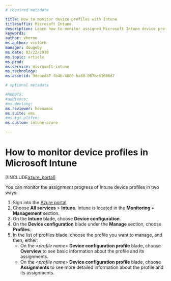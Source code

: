 ```yaml
---
# required metadata

title: How to monitor device profiles with Intune
titlesuffix: Microsoft Intune
description: Learn how to monitor assigned Microsoft Intune device profiles.
keywords:
author: vhorne
ms.author: victorh
manager: dougeby
ms.date: 02/22/2018
ms.topic: article
ms.prod:
ms.service: microsoft-intune
ms.technology:
ms.assetid: 9deaed87-fb4b-4689-ba88-067bc61686d7

# optional metadata

#ROBOTS:
#audience:
#ms.devlang:
ms.reviewer: heenamac
ms.suite: ems
#ms.tgt_pltfrm:
ms.custom: intune-azure

---
```


# How to monitor device profiles in Microsoft Intune

[!INCLUDE[azure_portal](./includes/azure_portal.md)]

You can monitor the assignment progress of Intune device profiles in two ways:


1. Sign into the [Azure portal](https://portal.azure.com).
2. Choose **All services** > **Intune**. Intune is located in the **Monitoring + Management** section.
3. On the **Intune** blade, choose **Device configuration**.
2. On the **Device configuration** blade under the **Manage** section, choose **Profiles**.
2. In the list of profiles blade, choose the profile you want to manage, and then, either:
	- On the <*profile name*> **Device configuration profile** blade, choose **Overview** to see basic information about the profile and its assignments.
	- On the <*profile name*> **Device configuration profile** blade, choose **Assignments** to see more detailed information about the profile and its assignments.

